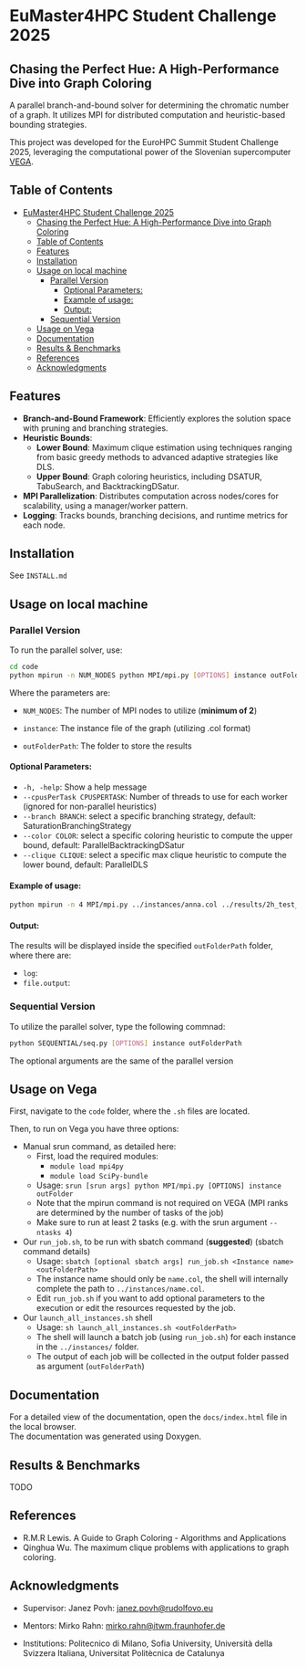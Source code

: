 # EuMaster4HPC Student Challenge 2025
## Chasing the Perfect Hue: A High-Performance Dive into Graph Coloring

A parallel branch-and-bound solver for determining the chromatic number of a graph. It utilizes MPI for distributed computation and heuristic-based bounding strategies.

This project was developed for the EuroHPC Summit Student Challenge 2025, leveraging the computational power of the Slovenian supercomputer [VEGA](https://izum.si/en/vega-en/).


## Table of Contents
- [EuMaster4HPC Student Challenge 2025](#eumaster4hpc-student-challenge-2025)
  - [Chasing the Perfect Hue: A High-Performance Dive into Graph Coloring](#chasing-the-perfect-hue-a-high-performance-dive-into-graph-coloring)
  - [Table of Contents](#table-of-contents)
  - [Features](#features)
  - [Installation](#installation)
  - [Usage on local machine](#usage-on-local-machine)
    - [Parallel Version](#parallel-version)
      - [Optional Parameters:](#optional-parameters)
      - [Example of usage:](#example-of-usage)
      - [Output:](#output)
    - [Sequential Version](#sequential-version)
  - [Usage on Vega](#usage-on-vega)
  - [Documentation](#documentation)
  - [Results \& Benchmarks](#results--benchmarks)
  - [References](#references)
  - [Acknowledgments](#acknowledgments)


## Features
- **Branch-and-Bound Framework**: Efficiently explores the solution space with pruning and branching strategies.
- **Heuristic Bounds**: 
  - **Lower Bound**: Maximum clique estimation using techniques ranging from basic greedy methods to advanced adaptive strategies like DLS.
  - **Upper Bound**: Graph coloring heuristics, including DSATUR, TabuSearch, and BacktrackingDSatur.
- **MPI Parallelization**: Distributes computation across nodes/cores for scalability, using a manager/worker pattern.
- **Logging**: Tracks bounds, branching decisions, and runtime metrics for each node.


## Installation

See ```INSTALL.md```

## Usage on local machine

### Parallel Version

To run the parallel solver, use:
   ```bash
   cd code
python mpirun -n NUM_NODES python MPI/mpi.py [OPTIONS] instance outFolderPath
   ```
   Where the parameters are:
   - ```NUM_NODES```: The number of MPI nodes to utilize (**minimum of 2**)
   - ```instance```: The instance file of the graph (utilizing .col format)

   - ```outFolderPath```: The folder to store the results

#### Optional Parameters:

   - ```-h, -help```: Show a help message
   - ```--cpusPerTask CPUSPERTASK```: Number of threads to use for each worker (ignored for non-parallel heuristics)
   - ```--branch BRANCH```: select a specific branching strategy, default: SaturationBranchingStrategy
   - ```--color COLOR```: select a specific coloring heuristic to compute the upper bound, default: ParallelBacktrackingDSatur
   - ```--clique CLIQUE```: select a specific max clique heuristic to compute the lower bound, default: ParallelDLS

#### Example of usage:
```bash
python mpirun -n 4 MPI/mpi.py ../instances/anna.col ../results/2h_test_output/ --cpusPerTask 16 --branch SaturationBranchingStrategy --color ParallelBacktrackingDSatur --clique ParallelDLS
 ```

#### Output:
The results will be displayed inside the specified ```outFolderPath``` folder, where there are:

- ```log```:
- ```file.output```: 

### Sequential Version

To utilize the parallel solver, type the following commnad:
   ```bash
python SEQUENTIAL/seq.py [OPTIONS] instance outFolderPath
   ```

The optional arguments are the same of the parallel version

## Usage on Vega

First, navigate to the ```code``` folder, where the ```.sh``` files are located.

Then, to run on Vega you have three options:
- Manual srun command, as detailed <a link="https://en-vegadocs.vega.izum.si/first-job/">here</a>:
  - First, load the required modules:
    - ```module load mpi4py```
    - ```module load SciPy-bundle```
  - Usage: ```srun [srun args] python MPI/mpi.py [OPTIONS] instance outFolder```
  - Note that the mpirun command is not required on VEGA (MPI ranks are determined by the number of tasks of the job)
  - Make sure to run at least 2 tasks (e.g. with the srun argument ```--ntasks 4```)
- Our ```run_job.sh```, to be run with sbatch command (**suggested**) (<a link="https://en-vegadocs.vega.izum.si/first-job/">sbatch command details</a>)
  - Usage: ```sbatch [optional sbatch args] run_job.sh <Instance name> <outFolderPath>```
  - The instance name should only be ```name.col```, the shell will internally complete the path to ```../instances/name.col```.
  - Edit ```run_job.sh``` if you want to add optional parameters to the execution or edit the resources requested by the job.
- Our ```launch_all_instances.sh``` shell
  - Usage: ```sh launch_all_instances.sh <outFolderPath>```
  - The shell will launch a batch job (using ```run_job.sh```) for each instance in the ```../instances/``` folder.
  - The output of each job will be collected in the output folder passed as argument (```outFolderPath```)


## Documentation

For a detailed view of the documentation, open the ```docs/index.html``` file in the local browser. <br>
The documentation was generated using Doxygen.

## Results & Benchmarks

TODO

## References

- R.M.R Lewis. A Guide to Graph Coloring - Algorithms and Applications
- Qinghua Wu. The maximum clique problems with applications to graph coloring.

## Acknowledgments

- Supervisor: Janez Povh: <janez.povh@rudolfovo.eu>

- Mentors: Mirko Rahn: <mirko.rahn@itwm.fraunhofer.de>

- Institutions: Politecnico di Milano, Sofia University, Università della Svizzera Italiana, Universitat Politècnica de Catalunya

